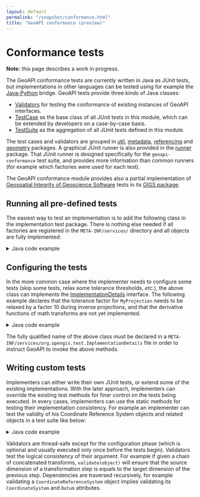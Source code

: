 ```yaml
---
layout: default
permalink: "/snapshot/conformance.html"
title: "GeoAPI conformance (preview)"
---
```

<h1>Conformance tests</h1>

<div class="bg-red-100 border border-red-400 text-red-700 px-4 py-3 my-4 rounded relative" role="alert">
  <strong class="font-bold">Note:</strong>
  <span class="block sm:inline">this page describes a work in progress.</span>
</div>

<p>
  The GeoAPI conformance tests are currently written in Java as JUnit tests,
  but implementations in other languages can be tested using for example the
  <a href="../java-python/index.html">Java-Python</a> bridge.
  GeoAPI tests provide three kinds of Java classes:
</p>

<ul>
  <li><a href="../conformance/java/org/opengis/test/Validators.html">Validators</a> for testing the conformance of existing instances of GeoAPI interfaces.</li>
  <li><a href="../conformance/java/org/opengis/test/TestCase.html">TestCase</a> as the base class of all JUnit tests in this module, which can be extended by developers on a case-by-case basis.</li>
  <li><a href="../conformance/java/org/opengis/test/TestSuite.html">TestSuite</a> as the aggregation of all JUnit tests defined in this module.</li>
</ul>

<p>
  The test cases and validators are grouped in
  <a href="../conformance/java/org/opengis/test/util/package-summary.html">util</a>,
  <a href="../conformance/java/org/opengis/test/metadata/package-summary.html">metadata</a>,
  <a href="../conformance/java/org/opengis/test/referencing/package-summary.html">referencing</a> and
  <a href="../conformance/java/org/opengis/test/geometry/package-summary.html">geometry</a> packages.
  A graphical JUnit runner is also provided in the
  <a href="../conformance/java/org/opengis/test/runner/package-summary.html">runner</a> package.
  That JUnit runner is designed specifically for the <code>geoapi-conformance</code> test suite,
  and provides more information than common runners (for example which factories were used for each test).
</p>

<p>
  The GeoAPI conformance module provides also a partial implementation of
  <a class="externalLink" href="http://www.iogp.org/Geomatics/#gigs">Geospatial Integrity of Geoscience Software</a> tests
  in its <a href="../conformance/java/org/opengis/test/referencing/gigs/package-summary.html">GIGS package</a>.
</p>

<h2>Running all pre-defined tests</h2>

<p>
  The easiest way to test an implementation is to add the following class in the implementation test package.
  There is nothing else needed if all factories are registered in the <code>META-INF/services/</code> directory
  and all objects are fully implemented:
</p>

<details class="code">
  <summary>Java code example</summary>
<pre>package org.myproject;

import org.opengis.test.TestSuite

/**
* Executes all GeoAPI tests using the factories registered in the META-INF/services directory.
* Every GeoAPI objects to be tested are assumed fully implemented. The implementation accuracy
* is assumed good enough for the default tolerance thresholds.
*/
public class GeoapiTest extends TestSuite {
}</pre>
</details>

<h2>Configuring the tests</h2>

<p>
  In the more common case where the implementer needs to configure some tests
  (skip some tests, relax some tolerance thresholds, <i>etc.</i>),
  the above class can implements the
  <a href="../conformance/java/org/opengis/test/ImplementationDetails.html">ImplementationDetails</a> interface.
  The following example declares that the tolerance factor for <code>MyProjection</code> needs to be
  relaxed by a factor 10 during inverse projections, and that the derivative functions of math transforms
  are not yet implemented.
</p>

<details class="code">
  <summary>Java code example</summary>
<pre>package org.myproject;

import org.opengis.test.*;
import org.opengis.util.Factory;
import org.opengis.referencing.operation.MathTransform;
import java.util.Properties;

/**
* Executes all GeoAPI tests using the factories registered in the META-INF/services directory.
* All MathTransform.derivative(DirectPosition) tests are skipped, and the tolerance threshold
* for MyProjection latitude values is relaxed by a factor of 10 during inverse projections.
*/
public class GeoapiTest extends TestSuite implements ImplementationDetails {
    private static final Configuration CONFIGURATION = new Configuration();
    static {
      CONFIGURATION.unsupported(Configuration.Key.isDerivativeSupported);
    }

    /**
    * Returns the enabled/disabled state of tests, or null to keep all tests enabled.
    */
    @Override
    public Configuration configuration(Factory... factories) {
        return CONFIGURATION;
    }

    /**
    * Returns an object for modifying the tolerance thresholds when testing the given
    * math transform, or null if no change is needed.
    */
    @Override
    public ToleranceModifier tolerance(MathTransform transform) {
        if (transform instanceof MyProjection) {
            return ToleranceModifiers.scale(EnumSet.of(CalculationType.INVERSE_TRANSFORM), 1, 10);
        }
        return null;
    }
}</pre>
</details>

<p>
  The fully qualified name of the above class must be declared in a
  <code>META-INF/services/org.opengis.test.ImplementationDetails</code>
  file in order to instruct GeoAPI to invoke the above methods.
</p>

<h2>Writing custom tests</h2>

<p>
  Implementers can either write their own JUnit tests, or extend some of the existing implementations.
  With the later approach, implementers can override the existing test methods for finer control on the
  tests being executed. In every cases, implementers can use the static methods for testing their implementation consistency.
  For example an implementer can test the validity of his Coordinate Reference System objects and related objects
  in a test suite like below:
</p>

<details class="code">
  <summary>Java code example</summary>
<pre>package org.myproject;

import org.junit.*;
import static org.opengis.test.Validators.*;

public class MyTests {
    @Test
    public void testMyCRS() {
        CoordinateReferenceSystem crs = ...
        validate(crs);
      
        MathTransform transform = ...
        validate(transform);
    }
}</pre>
</details>

<p>
  Validators are thread-safe except for the configuration phase (which is optional and usually executed
  only once before the tests begin). Validators test the logical consistency of their argument.
  For example if given a chain of concatenated transforms, <code>validate(object)</code> will ensure
  that the source dimension of a transformation step is equals to the target dimension of the previous step.
  Dependencies are traversed recursively, for example validating a <code>CoordinateReferenceSystem</code> object
  implies validating its <code>CoordinateSystem</code> and <code>Datum</code> attributes.
</p>
